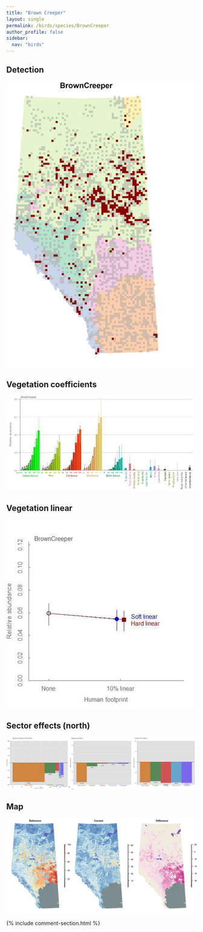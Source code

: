 ```yaml
---
title: "Brown Creeper"
layout: single
permalink: /birds/species/BrownCreeper
author_profile: false
sidebar:
  nav: "birds"
---
```


<h2>Detection</h2>

![](/assets/images/birds/BrownCreeper/det.jpg)

<h2>Vegetation coefficients</h2>

![](/assets/images/birds/BrownCreeper/veghf.jpg)

<h2>Vegetation linear</h2>

![](/assets/images/birds/BrownCreeper/lin-north.jpg)

<h2>Sector effects (north)</h2>

![](/assets/images/birds/BrownCreeper/sector-north.jpg)

<h2>Map</h2>

![](/assets/images/birds/BrownCreeper/map.jpg)

{% include comment-section.html %}
